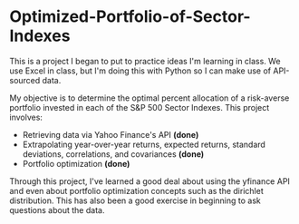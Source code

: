 # Optimized-Portfolio-of-Sector-Indexes
This is a project I began to put to practice ideas I'm learning in class. We use Excel in class, but I'm doing this with Python so I can make use of API-sourced data.

My objective is to determine the optimal percent allocation of a risk-averse portfolio invested in each of the S&P 500 Sector Indexes. This project involves:
- Retrieving data via Yahoo Finance's API **(done)**
- Extrapolating year-over-year returns, expected returns, standard deviations, correlations, and covariances **(done)**
- Portfolio optimization **(done)**

Through this project, I've learned a good deal about using the yfinance API and even about portfolio optimization concepts such as the dirichlet distribution. This has also been a good exercise in beginning to ask questions about the data.
